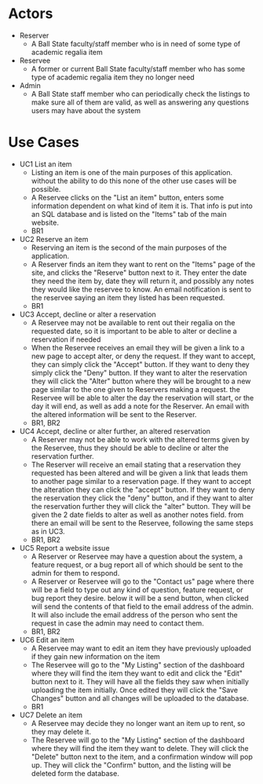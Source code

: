 # Actors
* Reserver
    * A Ball State faculty/staff member who is in need of some type of academic regalia item
* Reservee
    * A former or current Ball State faculty/staff member who has some type of academic regalia item they no longer need
* Admin
    * A Ball State staff member who can periodically check the listings to make sure all of them are valid, as well as answering any questions users may have about the system
# Use Cases
* UC1 List an item
    * Listing an item is one of the main purposes of this application. without the ability to do this none of the other use cases will be possible.
    * A Reservee clicks on the "List an item" button, enters some information dependent on what kind of item it is. That info is put into an SQL database and is listed on the "Items" tab of the main website.
    * BR1
* UC2 Reserve an item
    * Reserving an item is the second of the main purposes of the application.
    * A Reserver finds an item they want to rent on the "Items" page of the site, and clicks the "Reserve" button next to it. They enter the date they need the item by, date they will return it, and possibly any notes they would like the reservee to know. An email notification is sent to the reservee saying an item they listed has been requested.
    * BR1
* UC3 Accept, decline or alter a reservation
    * A Reservee may not be available to rent out their regalia on the requested date, so it is important to be able to alter or decline a reservation if needed
    * When the Reservee receives an email they will be given a link to a new page to accept alter, or deny the request. If they want to accept, they can simply click the "Accept" button. If they want to deny they simply click the "Deny" button. If they want to alter the reservation they will click the "Alter" button where they will be brought to a new page similar to the one given to Reservers making a request. the Reservee will be able to alter the day the reservation will start, or the day it will end, as well as add a note for the Reserver. An email with the altered information will be sent to the Reserver. 
    * BR1, BR2
* UC4 Accept, decline or alter further, an altered reservation
    * A Reserver may not be able to work with the altered terms given by the Reservee, thus they should be able to decline or alter the reservation further.
    * The Reserver will receive an email stating that a reservation they requested has been altered and will be given a link that leads them to another page similar to a reservation page. If they want to accept the alteration they can click the "accept" button. If they want to deny the reservation they click the "deny" button, and if they want to alter the reservation further they will click the "alter" button. They will be given the 2 date fields to alter as well as another notes field. from there an email will be sent to the Reservee, following the same steps as in UC3.
    * BR1, BR2
* UC5 Report a website issue
    * A Reserver or Reservee may have a question about the system, a feature request, or a bug report all of which should be sent to the admin for them to respond.
    * A Reserver or Reservee will go to the "Contact us" page where there will be a field to type out any kind of question, feature request, or bug report they desire. below it will be a send button, when clicked will send the contents of that field to the email address of the admin. It will also include the email address of the person who sent the request in case the admin may need to contact them.
    * BR1, BR2
* UC6 Edit an item
    * A Reservee may want to edit an item they have previously uploaded if they gain new information on the item
    * The Reservee will go to the "My Listing" section of the dashboard where they will find the item they want to edit and click the "Edit" button next to it. They will have all the fields they saw when initially uploading the item initially. Once edited they will click the "Save Changes" button and all changes will be uploaded to the database.
    * BR1
* UC7 Delete an item
    * A Reservee may decide they no longer want an item up to rent, so they may delete it.
    * The Reservee will go to the "My Listing" section of the dashboard where they will find the item they want to delete. They will click the "Delete" button next to the item, and a confirmation window will pop up. They will click the "Confirm" button, and the listing will be deleted form the database.
